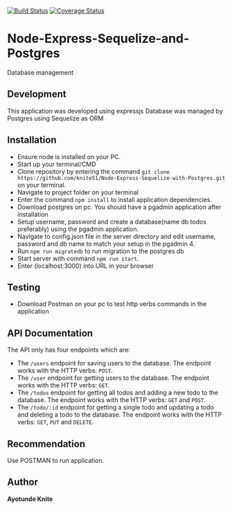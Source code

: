 [![Build Status](https://travis-ci.org/knite51/Node-Express-Sequelize-with-Postgres.svg?branch=develop)](https://travis-ci.org/knite51/Node-Express-Sequelize-with-Postgres)
[![Coverage Status](https://coveralls.io/repos/github/knite51/Node-Express-Sequelize-with-Postgres/badge.svg?branch=develop)](https://coveralls.io/github/knite51/Node-Express-Sequelize-with-Postgres?branch=develop)
# Node-Express-Sequelize-and-Postgres
Database management

## Development
This application was developed using expressjs
Database was managed by Postgres using Sequelize as ORM 

## Installation
* Ensure node is installed on your PC.
* Start up your terminal/CMD
* Clone repository by entering the command `git clone https://github.com/knite51/Node-Express-Sequelize-with-Postgres.git` on your terminal.
* Navigate to project folder on your terminal
* Enter the command `npm install` to install application dependencies.
* Download postgres on pc. You should have a pgadmin application after installation
* Setup username, password and create a database(name db todos preferably) using the pgadmin application.
* Navigate to config.json file in the server directory and edit username, password and db name to match your setup in the pgadmin 4.
* Run `npm run migratedb` to run migration to the postgres db
* Start server with command `npm run start`.
* Enter (localhost:3000) into URL in your browser 

## Testing
* Download Postman on your pc to test http verbs commands in the application


## API Documentation
The API only has four endpoints which are:
* The `/users` endpoint for saving users to the database. The endpoint works with the HTTP verbs: `POST`.
* The `/user` endpoint for getting users to the database. The endpoint works with the HTTP verbs: `GET`.
* The  `/todos` endpoint for getting all todos and adding a new todo to the database. The endpoint works with the HTTP verbs: `GET` and `POST`.
* The  `/todo/:id` endpoint for getting a single todo and updating a todo and deleting a todo to the database. The endpoint works with the HTTP verbs: `GET`, `PUT` and `DELETE`.


## Recommendation
Use POSTMAN to run application.

## Author
**Ayotunde Knite**
